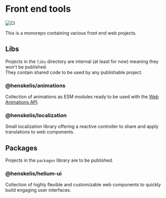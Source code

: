 # Front end tools

![CI](https://github.com/Henskelis/frontend-tools/actions/workflows/ci.yaml/badge.svg)

This is a monorepo containing various front end web projects.

## Libs

Projects in the `libs` directory are internal (at least for now) meaning they won't be published.\
They contain shared code to be used by any publishable project.

### @henskelis/animations

Collection of animations as ESM modules ready to be used with the [Web Animations API](https://developer.mozilla.org/en-US/docs/Web/API/Web_Animations_API).

### @henskelis/localization

Small localization library offering a reactive controller to share and apply translations to web components.

## Packages

Projects in the `packages` library are to be published.

### @henskelis/helium-ui

Collection of highly flexible and customizable web components to quickly build engaging user interfaces.
